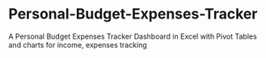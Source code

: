 # Personal-Budget-Expenses-Tracker
A Personal Budget Expenses Tracker Dashboard in Excel with Pivot Tables and charts for income, expenses tracking 
